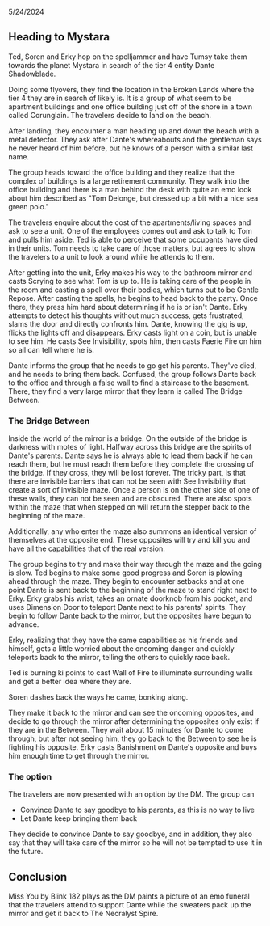 5/24/2024

## Heading to Mystara

Ted, Soren and Erky hop on the spelljammer and have Tumsy take them towards the planet Mystara in search of the tier 4 entity Dante Shadowblade. 

Doing some flyovers, they find the location in the Broken Lands where the tier 4 they are in search of likely is. It is a group of what seem to be apartment buildings and one office building just off of the shore in a town called Corunglain. The travelers decide to land on the beach.

After landing, they encounter a man heading up and down the beach with a metal detector. They ask after Dante's whereabouts and the gentleman says he never heard of him before, but he knows of a person with a similar last name. 

The group heads toward the office building and they realize that the complex of buildings is a large retirement community. They walk into the office building and there is a man behind the desk with quite an emo look about him described as "Tom Delonge, but dressed up a bit with a nice sea green polo."

The travelers enquire about the cost of the apartments/living spaces and ask to see a unit. One of the employees comes out and ask to talk to Tom and pulls him aside. Ted is able to perceive that some occupants have died in their units. Tom needs to take care of those matters, but agrees to show the travelers to a unit to look around while he attends to them. 

After getting into the unit, Erky makes his way to the bathroom mirror and casts Scrying to see what Tom is up to. He is taking care of the people in the room and casting a spell over their bodies, which turns out to be Gentle Repose. After casting the spells, he begins to head back to the party. Once there, they press him hard about determining if he is or isn't Dante. Erky attempts to detect his thoughts without much success, gets frustrated, slams the door and directly confronts him. Dante, knowing the gig is up, flicks the lights off and disappears. Erky casts light on a coin, but is unable to see him. He casts See Invisibility, spots him, then casts Faerie Fire on him so all can tell where he is. 

Dante informs the group that he needs to go get his parents. They've died, and he needs to bring them back. Confused, the group follows Dante back to the office and through a false wall to find a staircase to the basement. There, they find a very large mirror that they learn is called The Bridge Between. 

### The Bridge Between 
Inside the world of the mirror is a bridge. On the outside of the bridge is darkness with motes of light. Halfway across this bridge are the spirits of Dante's parents. Dante says he is always able to lead them back if he can reach them, but he must reach them before they complete the crossing of the bridge. If they cross, they will be lost forever. The tricky part, is that there are invisible barriers that can not be seen with See Invisibility that create a sort of invisible maze. Once a person is on the other side of one of these walls, they can not be seen and are obscured. There are also spots within the maze that when stepped on will return the stepper back to the beginning of the maze.

Additionally, any who enter the maze also summons an identical version of themselves at the opposite end. These opposites will try and kill you and have all the capabilities that of the real version.

The group begins to try and make their way through the maze and the going is slow. Ted begins to make some good progress and Soren is plowing ahead through the maze. They begin to encounter setbacks and at one point Dante is sent back to the beginning of the maze to stand right next to Erky. Erky grabs his wrist, takes an ornate doorknob from his pocket, and uses Dimension Door to teleport Dante next to his parents' spirits. They begin to follow Dante back to the mirror, but the opposites have begun to advance. 

Erky, realizing that they have the same capabilities as his friends and himself, gets a little worried about the oncoming danger and quickly teleports back to the mirror, telling the others to quickly race back. 

Ted is burning ki points to cast Wall of Fire to illuminate surrounding walls and get a better idea where they are. 

Soren dashes back the ways he came, bonking along. 

They make it back to the mirror and can see the oncoming opposites, and decide to go through the mirror after determining the opposites only exist if they are in the Between. They wait about 15 minutes for Dante to come through, but after not seeing him, they go back to the Between to see he is fighting his opposite. Erky casts Banishment on Dante's opposite and buys him enough time to get through the mirror.

### The option
The travelers are now presented with an option by the DM. The group can 
- Convince Dante to say goodbye to his parents, as this is no way to live
- Let Dante keep bringing them back

They decide to convince Dante to say goodbye, and in addition, they also say that they will take care of the mirror so he will not be tempted to use it in the future. 

## Conclusion
Miss You by Blink 182 plays as the DM paints a picture of an emo funeral that the travelers attend to support Dante while the sweaters pack up the mirror and get it back to The Necralyst Spire.